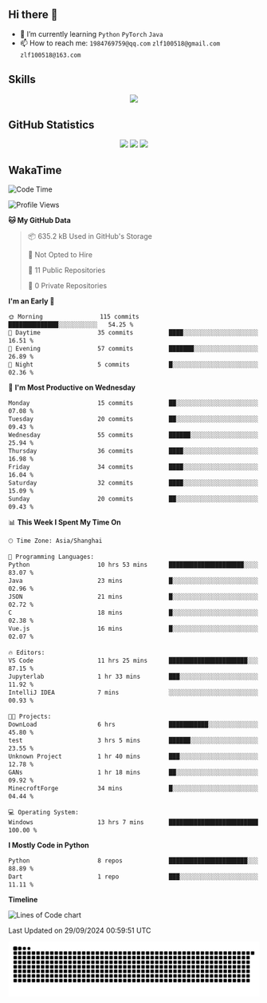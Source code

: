 ## Hi there 👋

- 🌱 I’m currently learning `Python` `PyTorch` `Java`
- 📫 How to reach me: `1984769759@qq.com` `zlf100518@gmail.com` `zlf100518@163.com`

## Skills
<div align="center"> <img src="https://skillicons.dev/icons?i=python,linux,git,github,html,css,js" /> </div>

## GitHub Statistics

<div align="center">
  <img src="https://github-readme-stats.vercel.app/api?username=mrcchenfeng&show_icons=true&theme=tokyonight" />
  <img src="https://github-readme-stats.vercel.app/api/top-langs/?username=mrcchenfeng&show_icons=true&theme=tokyonight" />
  <img src="https://github-readme-activity-graph.vercel.app/graph?username=mrcchenfeng&theme=xcode" />
</div>

## WakaTime

<!--START_SECTION:waka-->
![Code Time](http://img.shields.io/badge/Code%20Time-116%20hrs%2041%20mins-blue)

![Profile Views](http://img.shields.io/badge/Profile%20Views-3-blue)

**🐱 My GitHub Data** 

> 📦 635.2 kB Used in GitHub's Storage 
 > 
> 🚫 Not Opted to Hire
 > 
> 📜 11 Public Repositories 
 > 
> 🔑 0 Private Repositories 
 > 
**I'm an Early 🐤** 

```text
🌞 Morning                115 commits         ██████████████░░░░░░░░░░░   54.25 % 
🌆 Daytime                35 commits          ████░░░░░░░░░░░░░░░░░░░░░   16.51 % 
🌃 Evening                57 commits          ███████░░░░░░░░░░░░░░░░░░   26.89 % 
🌙 Night                  5 commits           █░░░░░░░░░░░░░░░░░░░░░░░░   02.36 % 
```
📅 **I'm Most Productive on Wednesday** 

```text
Monday                   15 commits          ██░░░░░░░░░░░░░░░░░░░░░░░   07.08 % 
Tuesday                  20 commits          ██░░░░░░░░░░░░░░░░░░░░░░░   09.43 % 
Wednesday                55 commits          ██████░░░░░░░░░░░░░░░░░░░   25.94 % 
Thursday                 36 commits          ████░░░░░░░░░░░░░░░░░░░░░   16.98 % 
Friday                   34 commits          ████░░░░░░░░░░░░░░░░░░░░░   16.04 % 
Saturday                 32 commits          ████░░░░░░░░░░░░░░░░░░░░░   15.09 % 
Sunday                   20 commits          ██░░░░░░░░░░░░░░░░░░░░░░░   09.43 % 
```


📊 **This Week I Spent My Time On** 

```text
🕑︎ Time Zone: Asia/Shanghai

💬 Programming Languages: 
Python                   10 hrs 53 mins      █████████████████████░░░░   83.07 % 
Java                     23 mins             █░░░░░░░░░░░░░░░░░░░░░░░░   02.96 % 
JSON                     21 mins             █░░░░░░░░░░░░░░░░░░░░░░░░   02.72 % 
C                        18 mins             █░░░░░░░░░░░░░░░░░░░░░░░░   02.38 % 
Vue.js                   16 mins             █░░░░░░░░░░░░░░░░░░░░░░░░   02.07 % 

🔥 Editors: 
VS Code                  11 hrs 25 mins      ██████████████████████░░░   87.15 % 
Jupyterlab               1 hr 33 mins        ███░░░░░░░░░░░░░░░░░░░░░░   11.92 % 
IntelliJ IDEA            7 mins              ░░░░░░░░░░░░░░░░░░░░░░░░░   00.93 % 

🐱‍💻 Projects: 
DownLoad                 6 hrs               ███████████░░░░░░░░░░░░░░   45.80 % 
test                     3 hrs 5 mins        ██████░░░░░░░░░░░░░░░░░░░   23.55 % 
Unknown Project          1 hr 40 mins        ███░░░░░░░░░░░░░░░░░░░░░░   12.78 % 
GANs                     1 hr 18 mins        ██░░░░░░░░░░░░░░░░░░░░░░░   09.92 % 
MinecroftForge           34 mins             █░░░░░░░░░░░░░░░░░░░░░░░░   04.44 % 

💻 Operating System: 
Windows                  13 hrs 7 mins       █████████████████████████   100.00 % 
```

**I Mostly Code in Python** 

```text
Python                   8 repos             ██████████████████████░░░   88.89 % 
Dart                     1 repo              ███░░░░░░░░░░░░░░░░░░░░░░   11.11 % 
```



**Timeline**

![Lines of Code chart](https://raw.githubusercontent.com/mrcchenfeng/mrcchenfeng/main/assets/bar_graph.png)


 Last Updated on 29/09/2024 00:59:51 UTC
<!--END_SECTION:waka-->

<div align="center"><img src="./assets/github-snake-dark.svg" /></div>
